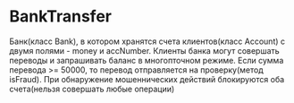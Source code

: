 # BankTransfer
Банк(класс Bank), в котором хранятся счета клиентов(класс Account) с двумя полями - money и accNumber.
Клиенты банка могут совершать переводы и запрашивать баланс в многопточном режиме. Если сумма перевода >= 50000, то перевод отправляется на проверку(метод isFraud). При обнаружение мошеннических действий блокируются оба счета(нельзя совершать любые операции)
